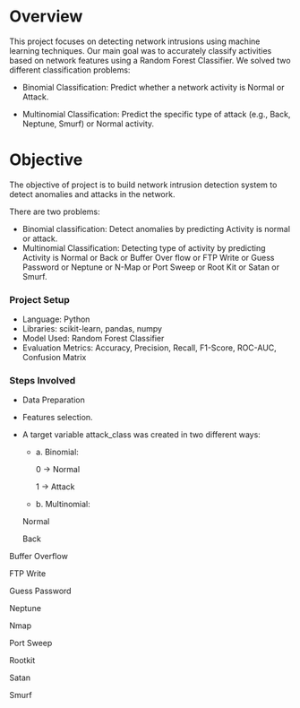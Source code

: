 # Overview

This project focuses on detecting network intrusions using machine learning techniques. Our main goal was to accurately classify activities based on network features using a Random Forest Classifier.
 We solved two different classification problems:

- Binomial Classification: Predict whether a network activity is Normal or Attack.

- Multinomial Classification: Predict the specific type of attack (e.g., Back, Neptune, Smurf) or Normal activity.

# Objective

The objective of project is to build network intrusion detection system to detect anomalies and attacks in the network. 

There are two problems: 
- Binomial classification: Detect anomalies by predicting Activity is normal or attack.
- Multinomial Classification: Detecting type of activity by predicting Activity is Normal or Back or Buffer Over flow or FTP Write or Guess Password or Neptune or N-Map or Port Sweep or Root Kit or Satan or Smurf.

### Project Setup
- Language: Python
- Libraries: scikit-learn, pandas, numpy
- Model Used: Random Forest Classifier
- Evaluation Metrics: Accuracy, Precision, Recall, F1-Score, ROC-AUC, Confusion Matrix

### Steps Involved

- Data Preparation
- Features selection.
- A target variable attack_class was created in two different ways:
   - a. Binomial:

     0 → Normal

     1 → Attack
     
  - b. Multinomial:
  
  Normal
  
  Back

Buffer Overflow

FTP Write

Guess Password

Neptune

Nmap

Port Sweep

Rootkit

Satan

Smurf
